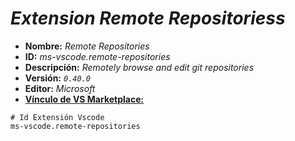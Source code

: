 <!-- Autor: Daniel Benjamin Perez Morales -->
<!-- GitHub: https://github.com/DanielPerezMoralesDev13 -->
<!-- Correo electrónico: danielperezdev@proton.me -->

# ***Extension Remote Repositoriess***

- **Nombre:** *Remote Repositories*
- **ID:** *ms-vscode.remote-repositories*
- **Descripción:** *Remotely browse and edit git repositories*
- **Versión:** *`0.40.0`*
- **Editor:** *Microsoft*
- **[Vínculo de VS Marketplace:](https://marketplace.visualstudio.com/items?itemName=ms-vscode.remote-repositories "https://marketplace.visualstudio.com/items?itemName=ms-vscode.remote-repositories")**

```plaintext
# Id Extensión Vscode
ms-vscode.remote-repositories
```
